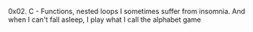0x02. C - Functions, nested loops
I sometimes suffer from insomnia. And when I can't fall asleep, I play what I call the alphabet game
